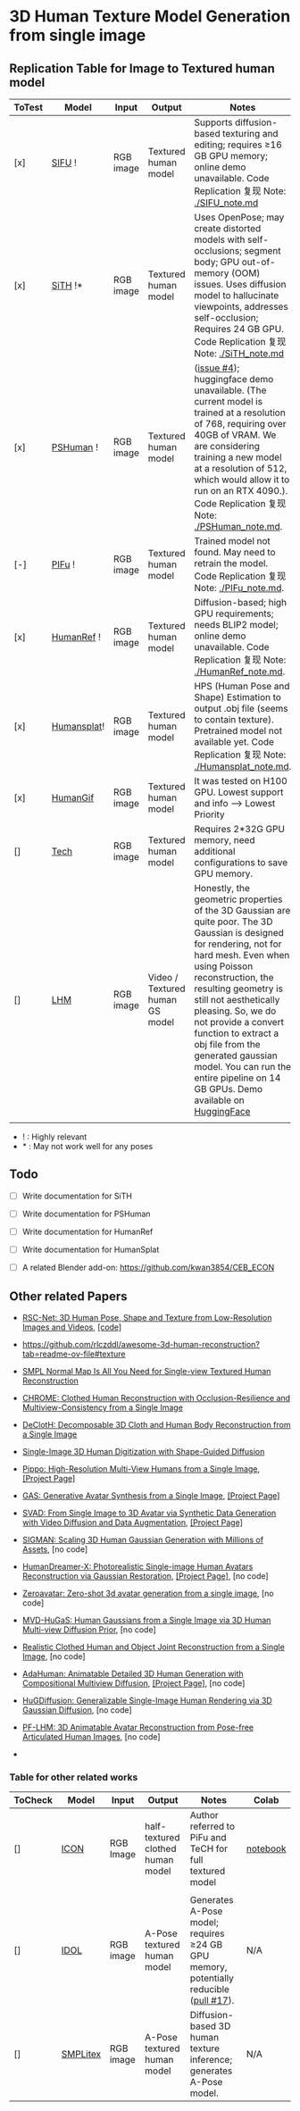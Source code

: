 # 3D Human Texture Model Generation from single image

## Replication Table for Image to Textured human model

| ToTest | Model | Input | Output | Notes | Colab |
|-------|-------|-------|--------|-------|-------|
| [x] | [SIFU](https://github.com/River-Zhang/SIFU) ! | RGB image | Textured human model | Supports diffusion-based texturing and editing; requires ≥16 GB GPU memory; online demo unavailable. Code Replication 复现 Note: [./SIFU_note.md](./SIFU_note.md) | N/A (Colab Python, CUDA version incompatible) |
| [x] | [SiTH](https://github.com/SiTH-Diffusion/SiTH) !* | RGB image | Textured human model | Uses OpenPose; may create distorted models with self-occlusions; segment body; GPU out-of-memory (OOM) issues. Uses diffusion model to hallucinate viewpoints, addresses self-occlusion; Requires 24 GB GPU. Code Replication 复现 Note: [./SiTH_note.md](./SiTH_note.md) | N/A |
| [x] | [PSHuman](https://github.com/pengHTYX/PSHuman/) ! | RGB image | Textured human model | ([issue #4](https://github.com/pengHTYX/PSHuman/issues/4)); huggingface demo unavailable. (The current model is trained at a resolution of 768, requiring over 40GB of VRAM. We are considering training a new model at a resolution of 512, which would allow it to run on an RTX 4090.). Code Replication 复现 Note: [./PSHuman_note.md](./PSHuman_note.md). | N/A |
| [-] | [PIFu](https://shunsukesaito.github.io/PIFu/) ! | RGB image | Textured human model | Trained model not found. May need to retrain the model. Code Replication 复现 Note: [./PIFu_note.md](./PIFu_note.md). | N/A |
| [x] | [HumanRef](https://github.com/eckertzhang/HumanRef) ! | RGB image | Textured human model | Diffusion-based; high GPU requirements; needs BLIP2 model; online demo unavailable. Code Replication 复现 Note: [./HumanRef_note.md](./HumanRef_note.md). | N/A |
| [x] | [Humansplat](https://github.com/humansplat/humansplat)! | RGB image | Textured human model |  HPS (Human Pose and Shape) Estimation to output .obj file (seems to contain texture). Pretrained model not available yet. Code Replication 复现 Note: [./Humansplat_note.md](./Humansplat_note.md). | N/A |
| [x] | [HumanGif](https://github.com/skhu101/HumanGif) | RGB image | Textured human model | It was tested on H100 GPU. Lowest support and info --> Lowest Priority | N/A |
| [] | [Tech](https://github.com/huangyangyi/TeCH) | RGB image | Textured human model | Requires 2*32G GPU memory, need additional configurations to save GPU memory. | N/A |
| [] | [LHM](https://github.com/aigc3d/LHM) | RGB image | Video / Textured human GS model | Honestly, the geometric properties of the 3D Gaussian are quite poor. The 3D Gaussian is designed for rendering, not for hard mesh. Even when using Poisson reconstruction, the resulting geometry is still not aesthetically pleasing. So, we do not provide a convert function to extract a obj file from the generated gaussian model. You can run the entire pipeline on 14 GB GPUs. Demo available on [HuggingFace](https://huggingface.co/spaces/3DAIGC/LHM) | N/A |
| |  |  |  |  | |

- ! : Highly relevant
- \* : May not work well for any poses

## Todo

- [ ] Write documentation for SiTH
- [ ] Write documentation for PSHuman
- [ ] Write documentation for HumanRef
- [ ] Write documentation for HumanSplat
- [ ] A related Blender add-on: https://github.com/kwan3854/CEB_ECON


## Other related Papers
- [RSC-Net: 3D Human Pose, Shape and Texture from Low-Resolution Images and Videos](https://arxiv.org/pdf/2103.06498), [[code]](https://github.com/xuxy09/RSC-Net)
- https://github.com/rlczddl/awesome-3d-human-reconstruction?tab=readme-ov-file#texture
- [SMPL Normal Map Is All You Need for Single-view Textured Human Reconstruction](http://arxiv.org/pdf/2506.12793v1)
- [CHROME: Clothed Human Reconstruction with Occlusion-Resilience and Multiview-Consistency from a Single Image](http://arxiv.org/pdf/2503.15671v1)
- [DeClotH: Decomposable 3D Cloth and Human Body Reconstruction from a Single Image](https://hygenie1228.github.io/DeClotH/)
- [Single-Image 3D Human Digitization with Shape-Guided Diffusion](https://human-sgd.github.io/)
- [Pippo: High-Resolution Multi-View Humans from a Single Image](http://arxiv.org/pdf/2502.07785v1), [[Project Page]](https://yashkant.github.io/pippo/)
- [GAS: Generative Avatar Synthesis from a Single Image](http://arxiv.org/pdf/2502.06957v1), [[Project Page]](https://humansensinglab.github.io/GAS/)
- [SVAD: From Single Image to 3D Avatar via Synthetic Data Generation with Video Diffusion and Data Augmentation](http://arxiv.org/pdf/2505.05475v1), [[Project  Page]](https://yc4ny.github.io/SVAD/)
- [SIGMAN: Scaling 3D Human Gaussian Generation with Millions of Assets](http://arxiv.org/pdf/2504.06982v1), [no code]
- [HumanDreamer-X: Photorealistic Single-image Human Avatars Reconstruction via Gaussian Restoration](http://arxiv.org/pdf/2504.03536v1), [[Project Page]](https://humandreamer-x.github.io/), [no code]
- [Zeroavatar: Zero-shot 3d avatar generation from a single image](https://arxiv.org/pdf/2305.16411), [no code]
- [MVD-HuGaS: Human Gaussians from a Single Image via 3D Human Multi-view Diffusion Prior](http://arxiv.org/pdf/2503.08218v1), [no code]
- [Realistic Clothed Human and Object Joint Reconstruction from a Single Image](http://arxiv.org/pdf/2502.18150v2), [no code]
- [AdaHuman: Animatable Detailed 3D Human Generation with Compositional Multiview Diffusion](http://arxiv.org/pdf/2505.24877v1), [[Project Page]](https://nvlabs.github.io/AdaHuman/), [no code]
- [HuGDiffusion: Generalizable Single-Image Human Rendering via 3D Gaussian Diffusion](http://arxiv.org/pdf/2501.15008v1), [no code]
- [PF-LHM: 3D Animatable Avatar Reconstruction from Pose-free Articulated Human Images](http://arxiv.org/pdf/2506.13766v1), [no code]

- 

### Table for other related works

| ToCheck | Model | Input | Output | Notes | Colab |
|-------|-------|-------|--------|-------|-------|
| [] | [ICON](https://icon.is.tue.mpg.de/index.html) | RGB Image | half-textured clothed human model | Author referred to PiFu and TeCH for full textured model | [notebook](https://colab.research.google.com/drive/1-AWeWhPvCTBX0KfMtgtMk10uPU05ihoA?usp=sharing) |
| |  |  |  |  | |
| [] | [IDOL](https://github.com/yiyuzhuang/IDOL) | RGB image | A-Pose textured human model | Generates A-Pose model; requires ≥24 GB GPU memory, potentially reducible ([pull #17](https://github.com/yiyuzhuang/IDOL/pull/17)). | N/A |
| [] | [SMPLitex](https://dancasas.github.io/projects/SMPLitex/index.html) | RGB image | A-Pose textured human model | Diffusion-based 3D human texture inference; generates A-Pose model. | N/A |